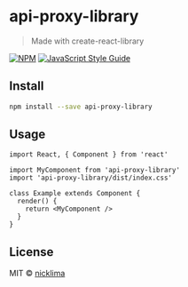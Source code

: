 # api-proxy-library

> Made with create-react-library

[![NPM](https://img.shields.io/npm/v/api-proxy-library.svg)](https://www.npmjs.com/package/api-proxy-library) [![JavaScript Style Guide](https://img.shields.io/badge/code_style-standard-brightgreen.svg)](https://standardjs.com)

## Install

```bash
npm install --save api-proxy-library
```

## Usage

```tsx
import React, { Component } from 'react'

import MyComponent from 'api-proxy-library'
import 'api-proxy-library/dist/index.css'

class Example extends Component {
  render() {
    return <MyComponent />
  }
}
```

## License

MIT © [nicklima](https://github.com/nicklima)
